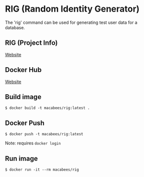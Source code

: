 # RIG (Random Identity Generator)
The 'rig' command can be used for generating test user data for a database.

## RIG (Project Info)
[Website](http://rig.sourceforge.net/)

## Docker Hub
[Website](https://hub.docker.com/r/macabees/rig/)

## Build image
`$ docker build -t macabees/rig:latest .`

## Docker Push
`$ docker push -t macabees/rig:latest`

Note: requires `docker login`

## Run image
`$ docker run -it --rm macabees/rig`
